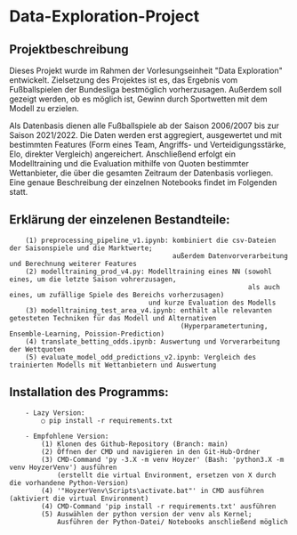 # Data-Exploration-Project


## Projektbeschreibung

Dieses Projekt wurde im Rahmen der Vorlesungseinheit "Data Exploration" entwickelt. Zielsetzung des Projektes ist es, das Ergebnis vom Fußballspielen der Bundesliga bestmöglich vorherzusagen. Außerdem soll gezeigt werden, ob es möglich ist, Gewinn durch Sportwetten mit dem Modell zu erzielen.

Als Datenbasis dienen alle Fußballspiele ab der Saison 2006/2007 bis zur Saison 2021/2022. Die Daten werden erst aggregiert, ausgewertet und mit bestimmten Features (Form eines Team, Angriffs- und Verteidigungsstärke, Elo, direkter Vergleich) angereichert. Anschließend erfolgt ein Modelltraining und die Evaluation mithilfe von Quoten bestimmter Wettanbieter, die über die gesamten Zeitraum der Datenbasis vorliegen. Eine genaue Beschreibung der einzelnen Notebooks findet im Folgenden statt.

## Erklärung der einzelenen Bestandteile:
```
    (1) preprocessing_pipeline_v1.ipynb: kombiniert die csv-Dateien der Saisonspiele und die Marktwerte; 
                                         außerdem Datenvorverarbeitung und Berechnung weiterer Features
    (2) modelltraining_prod_v4.py: Modelltraining eines NN (sowohl eines, um die letzte Saison vohrerzusagen, 
                                                            als auch eines, um zufällige Spiele des Bereichs vorherzusagen) 
                                   und kurze Evaluation des Modells 
    (3) modelltraining_test_area_v4.ipynb: enthält alle relevanten getesteten Techniken für das Modell und Alternativen
                                           (Hyperparametertuning, Ensemble-Learning, Poission-Prediction)
    (4) translate_betting_odds.ipynb: Auswertung und Vorverarbeitung der Wettquoten
    (5) evaluate_model_odd_predictions_v2.ipynb: Vergleich des trainierten Modells mit Wettanbietern und Auswertung

```

## Installation des Programms:
```
	- Lazy Version:
		○ pip install -r requirements.txt

	- Empfohlene Version: 
		(1) Klonen des Github-Repository (Branch: main)
		(2) Öffnen der CMD und navigieren in den Git-Hub-Ordner
		(3) CMD-Command 'py -3.X -m venv Hoyzer' (Bash: 'python3.X -m venv HoyzerVenv') ausführen
		    (erstellt die virtual Environment, ersetzen von X durch die vorhandene Python-Version)
		(4) '"HoyzerVenv\Scripts\activate.bat"' in CMD ausführen (aktiviert die virtual Environment)
		(4) CMD-Command 'pip install -r requirements.txt' ausführen 
		(5) Auswählen der python version der venv als Kernel; 
		    Ausführen der Python-Datei/ Notebooks anschließend möglich
```
